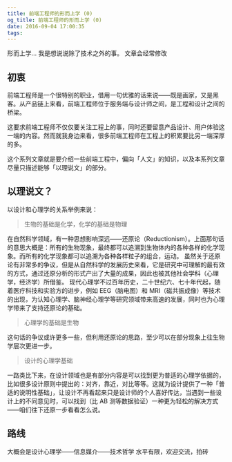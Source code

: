 ```yaml
---
title: 前端工程师的形而上学 (0)
og_title: 前端工程师的形而上学 (0)
date: 2016-09-04 17:00:35
tags:
---
```

形而上学… 我是想说说除了技术之外的事。
文章会经常修改

## 初衷
前端工程师是一个很特别的职业，借用一句优雅的话来说——既是画家，又是黑客。从产品链上来看，前端工程师位于服务端与设计师之间，是工程和设计之间的桥梁。

这要求前端工程师不仅仅要关注工程上的事，同时还要留意产品设计、用户体验这一端的内容。然而就我身边来看，很多前端工程师在工程上的积累要比另一端深厚的多。

这个系列文章就是要介绍一些前端工程中，偏向「人文」的知识，以及本系列文章尽量只描述能够「以理说文」的部分。

## 以理说文？
以设计和心理学的关系举例来说：

> 生物的基础是化学，化学的基础是物理

在自然科学领域，有一种思想影响深远——还原论（Reductionism）。上面那句话的意思大概是：所有的生物现象，最终都可以追溯到生物体内的各种各样的化学现象。而所有的化学现象都可以追溯为各种各样粒子的组合，运动。
虽然关于还原论有非常多的争议，但是从自然科学的发展历史来看，它是研究中可理解的最有效的方式，通过还原分析的形式产出了大量的成果，因此也被其他社会学科（心理学，经济学）所借鉴。
现代心理学不过百年历史，二十世纪六、七十年代起，随着医疗科技和实验方的进步，例如 EEG（脑电图）和 MRI（磁共振成像）等技术的出现，为认知心理学、脑神经心理学等研究领域带来高速的发展，同时也为心理学带来了支持还原论的基础。


> 心理学的基础是生物

这句话的争议或许更多一些，但利用还原论的思路，至少可以在部分现象上往生物学层次更进一步。


> 设计的心理学基础

一路类比下来，在设计领域也是有部分内容是可以找到更为普适的心理学依据的，比如很多设计原则中提出的：对齐，靠近，对比等等。这就为设计提供了一种「普适的说明性基础」，让设计不再看起来只是设计师的个人喜好传达，当遇到一些设计上的不同意见时，可以找到（比 AB 测等数据验证）一种更为轻松的解决方式——咱们往下还原一步看看怎么说。

## 路线
大概会是设计心理学——信息媒介——技术哲学
水平有限，欢迎交流，拍砖